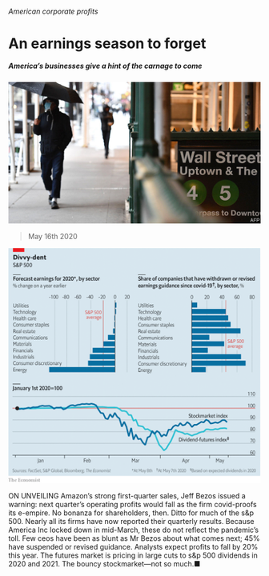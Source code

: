 ###### American corporate profits

# An earnings season to forget 

##### America’s businesses give a hint of the carnage to come 

![image](images/20200516_WBP502.jpg) 

> May 16th 2020 

![image](images/20200516_WBC558.png) 


ON UNVEILING Amazon’s strong first-quarter sales, Jeff Bezos issued a warning: next quarter’s operating profits would fall as the firm covid-proofs its e-empire. No bonanza for shareholders, then. Ditto for much of the s&amp;p 500. Nearly all its firms have now reported their quarterly results. Because America Inc locked down in mid-March, these do not reflect the pandemic’s toll. Few ceos have been as blunt as Mr Bezos about what comes next; 45% have suspended or revised guidance. Analysts expect profits to fall by 20% this year. The futures market is pricing in large cuts to s&amp;p 500 dividends in 2020 and 2021. The bouncy stockmarket—not so much.■


